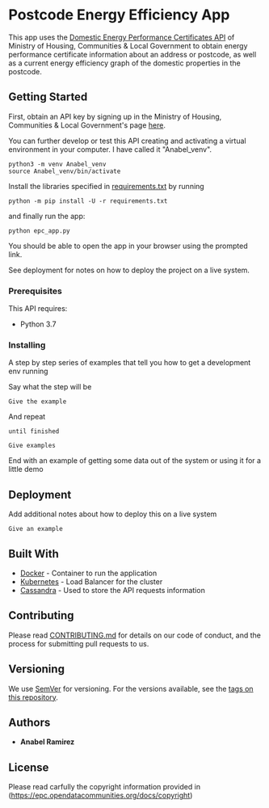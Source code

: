 # Postcode Energy Efficiency App

This app uses the [Domestic Energy Performance Certificates API](https://epc.opendatacommunities.org/docs/api/domestic) of Ministry of Housing, Communities & Local Government to obtain energy performance certificate information about an address or postcode, as well as a current energy efficiency graph of the domestic properties in the postcode.

## Getting Started

First, obtain an API key by signing up in the Ministry of Housing, Communities & Local Government's page [here](https://epc.opendatacommunities.org/login#register).

You can further develop or test this API creating and activating a virtual environment in your computer. I have called it "Anabel_venv".
```
python3 -m venv Anabel_venv
source Anabel_venv/bin/activate
```
Install the libraries specified in [requirements.txt](https://github.com/AnabelRamirez/EPCapp/blob/master/requirements.txt) by running 
```
python -m pip install -U -r requirements.txt
```
and finally run the app:
```
python epc_app.py
```
You should be able to open the app in your browser using the prompted link.

See deployment for notes on how to deploy the project on a live system.

### Prerequisites

This API requires:
* Python 3.7


### Installing

A step by step series of examples that tell you how to get a development env running

Say what the step will be

```
Give the example
```

And repeat

```
until finished
```
```
Give examples
```
End with an example of getting some data out of the system or using it for a little demo

## Deployment

Add additional notes about how to deploy this on a live system

```
Give an example
```

## Built With

* [Docker](https://github.com/docker) - Container to run the application
* [Kubernetes](https://github.com/kubernetes/kubernetes) - Load Balancer for the cluster
* [Cassandra](https://github.com/apache/cassandra) - Used to store the API requests information

## Contributing

Please read [CONTRIBUTING.md](https://gist.github.com/PurpleBooth/b24679402957c63ec426) for details on our code of conduct, and the process for submitting pull requests to us.

## Versioning

We use [SemVer](http://semver.org/) for versioning. For the versions available, see the [tags on this repository](https://github.com/your/project/tags). 

## Authors

* **Anabel Ramirez**


## License

Please read carfully the copyright information provided in (https://epc.opendatacommunities.org/docs/copyright)


